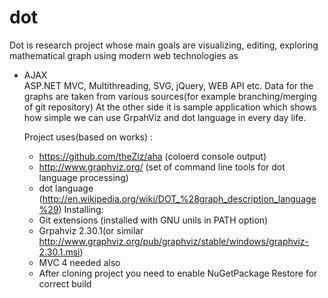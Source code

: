 dot
===
<p>
Dot is research project whose main goals are visualizing, editing, exploring mathematical graph using modern web technologies as 
<ul>
<li>AJAX</li>
ASP.NET MVC, Multithreading, SVG, jQuery, WEB API etc.
Data for the graphs are taken from various sources(for example branching/merging of git repository)
At the other side it is sample application which shows how simple we can use GrpahViz and dot language in every day life.

Project uses(based on works) :
- https://github.com/theZiz/aha (coloerd console output)
- http://www.graphviz.org/ (set of command line tools for dot language processing)
- dot language (http://en.wikipedia.org/wiki/DOT_%28graph_description_language%29)
Installing:
- Git extensions (installed with GNU unils in PATH option)
- Grpahviz 2.30.1(or similar http://www.graphviz.org/pub/graphviz/stable/windows/graphviz-2.30.1.msi)
- MVC 4 needed also
- After cloning project you need to enable NuGetPackage Restore for correct build

